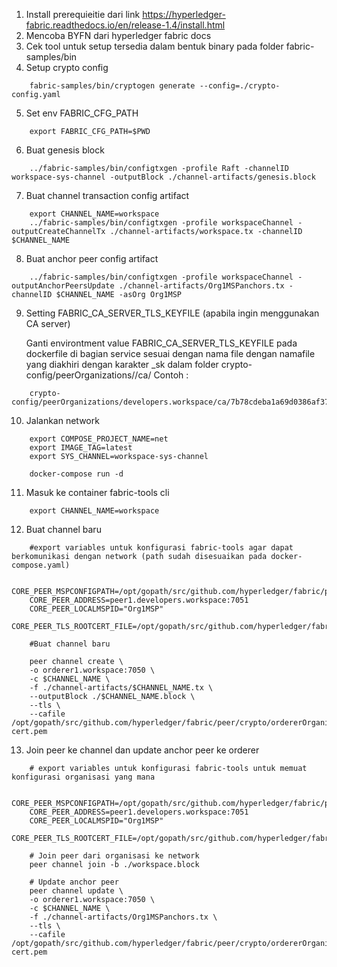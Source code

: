 1. Install prerequieitie dari link https://hyperledger-fabric.readthedocs.io/en/release-1.4/install.html
2. Mencoba BYFN dari hyperledger fabric docs
3. Cek tool untuk setup tersedia dalam bentuk binary pada folder fabric-samples/bin
4. Setup crypto config
```
    fabric-samples/bin/cryptogen generate --config=./crypto-config.yaml
```
5. Set env FABRIC_CFG_PATH
```
    export FABRIC_CFG_PATH=$PWD
```
6. Buat genesis block
```
    ../fabric-samples/bin/configtxgen -profile Raft -channelID workspace-sys-channel -outputBlock ./channel-artifacts/genesis.block
```
7. Buat channel transaction config artifact
```
    export CHANNEL_NAME=workspace
    ../fabric-samples/bin/configtxgen -profile workspaceChannel -outputCreateChannelTx ./channel-artifacts/workspace.tx -channelID $CHANNEL_NAME
```
8. Buat anchor peer config artifact
```
    ../fabric-samples/bin/configtxgen -profile workspaceChannel -outputAnchorPeersUpdate ./channel-artifacts/Org1MSPanchors.tx -channelID $CHANNEL_NAME -asOrg Org1MSP
```
9. Setting FABRIC_CA_SERVER_TLS_KEYFILE (apabila ingin menggunakan CA server)
    
    Ganti environtment value FABRIC_CA_SERVER_TLS_KEYFILE pada dockerfile di bagian service sesuai dengan nama file dengan namafile yang diakhiri dengan karakter _sk dalam folder crypto-config/peerOrganizations/<nama organisasi>/ca/ 
    Contoh :
```
    crypto-config/peerOrganizations/developers.workspace/ca/7b78cdeba1a69d0386af379abf83a55e3a7dddbfa0d609305964b76a5eb1ce08_sk
```

10. Jalankan network

```
    export COMPOSE_PROJECT_NAME=net
    export IMAGE_TAG=latest
    export SYS_CHANNEL=workspace-sys-channel  

    docker-compose run -d
```

11. Masuk ke container fabric-tools cli

```
    export CHANNEL_NAME=workspace
```

12. Buat channel baru

```
    #export variables untuk konfigurasi fabric-tools agar dapat berkomunikasi dengan network (path sudah disesuaikan pada docker-compose.yaml)
    
    CORE_PEER_MSPCONFIGPATH=/opt/gopath/src/github.com/hyperledger/fabric/peer/crypto/peerOrganizations/developers.workspace/users/Admin@developers.workspace/msp
    CORE_PEER_ADDRESS=peer1.developers.workspace:7051
    CORE_PEER_LOCALMSPID="Org1MSP"
    CORE_PEER_TLS_ROOTCERT_FILE=/opt/gopath/src/github.com/hyperledger/fabric/peer/crypto/peerOrganizations/developers.workspace/peers/peer1.developers.workspace/tls/ca.crt

    #Buat channel baru
    
    peer channel create \
    -o orderer1.workspace:7050 \
    -c $CHANNEL_NAME \
    -f ./channel-artifacts/$CHANNEL_NAME.tx \
    --outputBlock ./$CHANNEL_NAME.block \
    --tls \
    --cafile /opt/gopath/src/github.com/hyperledger/fabric/peer/crypto/ordererOrganizations/workspace/orderers/orderer1.workspace/msp/tlscacerts/tlsca.workspace-cert.pem
```

13. Join peer ke channel dan update anchor peer ke orderer

```
    # export variables untuk konfigurasi fabric-tools untuk memuat konfigurasi organisasi yang mana
    
    CORE_PEER_MSPCONFIGPATH=/opt/gopath/src/github.com/hyperledger/fabric/peer/crypto/peerOrganizations/developers.workspace/users/Admin@developers.workspace/msp
    CORE_PEER_ADDRESS=peer1.developers.workspace:7051
    CORE_PEER_LOCALMSPID="Org1MSP"
    CORE_PEER_TLS_ROOTCERT_FILE=/opt/gopath/src/github.com/hyperledger/fabric/peer/crypto/peerOrganizations/developers.workspace/peers/peer1.developers.workspace/tls/ca.crt

    # Join peer dari organisasi ke network
    peer channel join -b ./workspace.block
    
    # Update anchor peer
    peer channel update \
	-o orderer1.workspace:7050 \
	-c $CHANNEL_NAME \
	-f ./channel-artifacts/Org1MSPanchors.tx \
	--tls \
	--cafile /opt/gopath/src/github.com/hyperledger/fabric/peer/crypto/ordererOrganizations/workspace/orderers/orderer1.workspace/msp/tlscacerts/tlsca.workspace-cert.pem
```